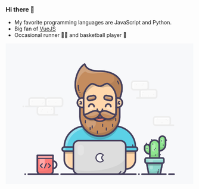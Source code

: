 ### Hi there 👋

- My favorite programming languages are JavaScript and Python.
- Big fan of [VueJS](https://vuejs.org/)
- Occasional runner 🏃‍♂️ and basketball player 🏀

<p align="center">
  <img src="./img/coding2.gif">
</p>
